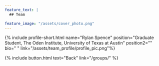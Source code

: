 ```yaml
---
feature_text: |
  ## Team

feature_image: "/assets/cover_photo.png"
---
```

{% include profile-short.html name="Rylan Spence" position="Graduate Student, The Oden Institute, University of Texas at Austin" position2=""  bio="
" link="/assets/team_profile/profile_pic.png"%}



[]()


{% include button.html text="Back" link="/groups/" %}
